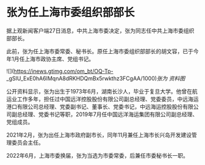 # 张为任上海市委组织部部长

据上观新闻客户端27日消息，中共上海市委决定，张为同志任中共上海市委组织部部长。

此前，张为任上海市委常委、秘书长。原任上海市委组织部部长的胡文容，已于今年1月任上海市政协主席、党组书记。

![](https://inews.gtimg.com/om_bt/OQ-Tp-
_gSIU_ExE0hA6IMqnA8dRKHDQmBx5rwkthz3FCgAA/1000)_张为 资料图_

公开资料显示，张为出生于1973年6月，湖南长沙人，毕业于复旦大学。他曾在航运业工作多年，担任过中国远洋控股股份有限公司副总经理、党委委员，中远海运港口有限公司总经理、党委副书记、董事长、党委书记，中远海运控股股份有限公司副总经理、党委书记等职，2019年7月任中国远洋海运集团有限公司副总经理、党组成员。

2021年2月，张为出任上海市政府副市长，同年11月兼任‍‍‍‍‍‍‍‍‍‍‍‍‍‍‍上海市长兴岛开发建设管理委员会主任。

2022年6月，上海市委换届，张为当选为市委常委，后兼任市委秘书长一职。


